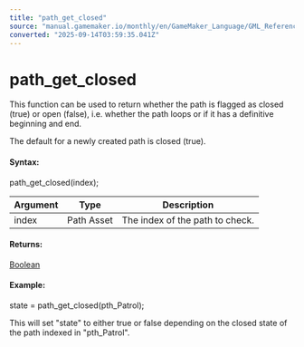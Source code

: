 ```yaml
---
title: "path_get_closed"
source: "manual.gamemaker.io/monthly/en/GameMaker_Language/GML_Reference/Asset_Management/Paths/path_get_closed.htm"
converted: "2025-09-14T03:59:35.041Z"
---
```


# path\_get\_closed

This function can be used to return whether the path is flagged as closed (true) or open (false), i.e. whether the path loops or if it has a definitive beginning and end.

The default for a newly created path is closed (true).

#### Syntax:

path\_get\_closed(index);

| Argument | Type | Description |
| --- | --- | --- |
| index | Path Asset | The index of the path to check. |

#### Returns:

[Boolean](../../../GML_Overview/Data_Types.md)

#### Example:

state = path\_get\_closed(pth\_Patrol);

This will set "state" to either true or false depending on the closed state of the path indexed in "pth\_Patrol".